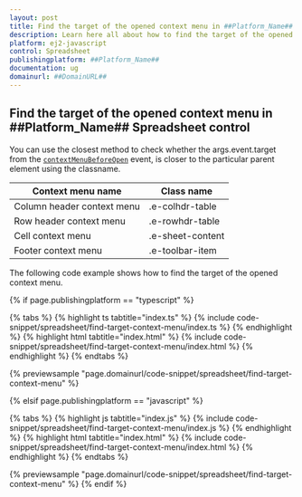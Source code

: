 ```yaml
---
layout: post
title: Find the target of the opened context menu in ##Platform_Name## Spreadsheet control | Syncfusion
description: Learn here all about how to find the target of the opened context menu in Syncfusion ##Platform_Name## Spreadsheet control of Syncfusion Essential JS 2 and more.
platform: ej2-javascript
control: Spreadsheet 
publishingplatform: ##Platform_Name##
documentation: ug
domainurl: ##DomainURL##
---
```


## Find the target of the opened context menu in ##Platform_Name## Spreadsheet control

You can use the closest method to check whether the args.event.target from the [`contextMenuBeforeOpen`](https://helpej2.syncfusion.com/documentation/api/spreadsheet/#contextmenubeforeopen) event, is closer to the particular parent element using the classname.

| Context menu name | Class name |
|-------|---------|
| Column header context menu | .e-colhdr-table |
| Row header context menu | .e-rowhdr-table |
| Cell context menu | .e-sheet-content |
| Footer context menu | .e-toolbar-item |

The following code example shows how to find the target of the opened context menu.

{% if page.publishingplatform == "typescript" %}

{% tabs %}
{% highlight ts tabtitle="index.ts" %}
{% include code-snippet/spreadsheet/find-target-context-menu/index.ts %}
{% endhighlight %}
{% highlight html tabtitle="index.html" %}
{% include code-snippet/spreadsheet/find-target-context-menu/index.html %}
{% endhighlight %}
{% endtabs %}
        
{% previewsample "page.domainurl/code-snippet/spreadsheet/find-target-context-menu" %}

{% elsif page.publishingplatform == "javascript" %}

{% tabs %}
{% highlight js tabtitle="index.js" %}
{% include code-snippet/spreadsheet/find-target-context-menu/index.js %}
{% endhighlight %}
{% highlight html tabtitle="index.html" %}
{% include code-snippet/spreadsheet/find-target-context-menu/index.html %}
{% endhighlight %}
{% endtabs %}

{% previewsample "page.domainurl/code-snippet/spreadsheet/find-target-context-menu" %}
{% endif %}
